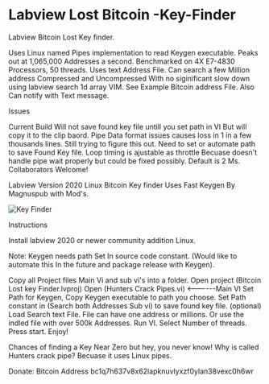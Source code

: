 # Labview Lost Bitcoin -Key-Finder
 Labview Bitcoin Lost Key finder.

Uses Linux named Pipes implementation to read Keygen executable. Peaks out at 1,065,000 Addresses a second.
Benchmarked on 4X E7-4830 Processors, 50 threads. Uses text Address File.
Can search a few Million address Compressed and Uncompressed With no siginificant slow down using labview search 1d array VIM. 
See Example Bitcoin address File. Also Can notify with Text message. 

Issues

 Current Build Will not save found key file untill you set path in VI But will copy it to the clip baord. 
 Pipe Data format issues causes loss in 1 in a few thousands lines. Still trying to figure this out. 
 Need to set or automate path to save Found Key file. Loop timing is ajustable as throttle
 Becuase doesn't handle pipe wait properly but could be fixed possibly. Default is 2 Ms.
 Collaborators Welcome!

Labview Version 2020 Linux Bitcoin Key finder
Uses Fast Keygen By Magnuspub with Mod's. 




![Key Finder](https://user-images.githubusercontent.com/36019554/180500126-c5626ea6-956f-4d81-bfd4-71770173cb0f.jpg)





Instructions 

Install labview 2020 or newer community addition Linux. 

Note: Keygen needs path Set In source code constant. (Would like to automate this In the future and package release with Keygen).

Copy all Project files Main Vi and sub vi's into a folder.
Open project (Bitcoin Lost key Finder.lvproj)
Open (Hunters Crack Pipes.vi) <------Main VI
Set Path for Keygen, Copy Keygen executable to path you choose.
Set Path constant in (Search both Addresses Sub vi) to save found key file. (optional)
Load Search text File. File can have one address or millions. Or use the indled file with over 500k Addresses. 
Run VI. 
Select Number of threads. 
Press start. Enjoy! 

Chances of finding a Key Near Zero but hey, you never know! 
Why is called Hunters crack pipe? Becuase it uses Linux pipes.

Donate: Bitcoin Address  bc1q7h637v8x62lapknuvlyxzf0ylan38vexc0h6wr


